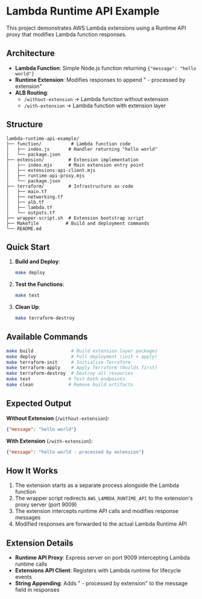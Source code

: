 # Lambda Runtime API Example

This project demonstrates AWS Lambda extensions using a Runtime API proxy that modifies Lambda function responses.

## Architecture

- **Lambda Function**: Simple Node.js function returning `{"message": "hello world"}`
- **Runtime Extension**: Modifies responses to append " - processed by extension"
- **ALB Routing**: 
  - `/without-extension` → Lambda function without extension
  - `/with-extension` → Lambda function with extension layer

## Structure

```
lambda-runtime-api-example/
├── function/           # Lambda function code
│   ├── index.js       # Handler returning "hello world"
│   └── package.json
├── extension/         # Extension implementation
│   ├── index.mjs      # Main extension entry point
│   ├── extensions-api-client.mjs
│   ├── runtime-api-proxy.mjs
│   └── package.json
├── terraform/         # Infrastructure as code
│   ├── main.tf
│   ├── networking.tf
│   ├── alb.tf
│   ├── lambda.tf
│   └── outputs.tf
├── wrapper-script.sh  # Extension bootstrap script
├── Makefile          # Build and deployment commands
└── README.md
```

## Quick Start

1. **Build and Deploy**:
   ```bash
   make deploy
   ```

2. **Test the Functions**:
   ```bash
   make test
   ```

3. **Clean Up**:
   ```bash
   make terraform-destroy
   ```

## Available Commands

```bash
make build              # Build extension layer packages
make deploy             # Full deployment (init + apply)
make terraform-init     # Initialize Terraform
make terraform-apply    # Apply Terraform (builds first)
make terraform-destroy  # Destroy all resources
make test              # Test both endpoints
make clean             # Remove build artifacts
```

## Expected Output

**Without Extension** (`/without-extension`):
```json
{"message": "hello world"}
```

**With Extension** (`/with-extension`):
```json
{"message": "hello world - processed by extension"}
```

## How It Works

1. The extension starts as a separate process alongside the Lambda function
2. The wrapper script redirects `AWS_LAMBDA_RUNTIME_API` to the extension's proxy server (port 9009)
3. The extension intercepts runtime API calls and modifies response messages
4. Modified responses are forwarded to the actual Lambda Runtime API

## Extension Details

- **Runtime API Proxy**: Express server on port 9009 intercepting Lambda runtime calls
- **Extensions API Client**: Registers with Lambda runtime for lifecycle events
- **String Appending**: Adds " - processed by extension" to the message field in responses